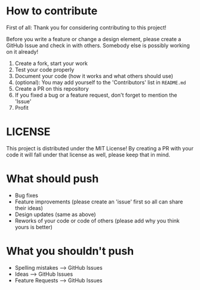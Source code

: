 # How to contribute

First of all: Thank you for considering contributing to this project!

Before you write a feature or change a design element, please create a GitHub Issue
and check in with others. Somebody else is possibly working on it already!

1. Create a fork, start your work
2. Test your code properly
3. Document your code (how it works and what others should use)
4. (optional): You may add yourself to the 'Contributors' list in `README.md`
5. Create a PR on this repository
6. If you fixed a bug or a feature request, don't forget to mention the 'Issue'
7. Profit

# LICENSE

This project is distributed under the MIT License! By creating a PR with your code
it will fall under that license as well, please keep that in mind.

# What should push

- Bug fixes
- Feature improvements (please create an 'issue' first so all can share their ideas)
- Design updates (same as above)
- Reworks of your code or code of others (please add why you think yours is better)

# What you shouldn't push

- Spelling mistakes --> GitHub Issues
- Ideas --> GitHub Issues
- Feature Requests --> GitHub Issues
